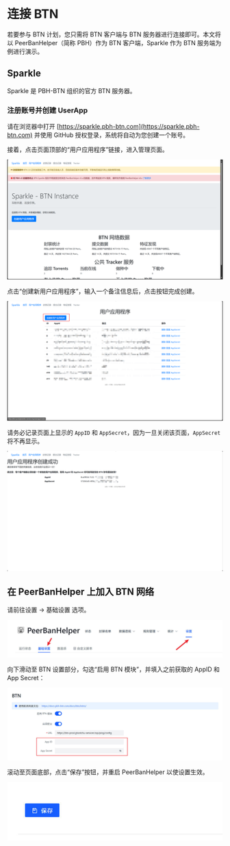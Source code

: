 # 连接 BTN

若要参与 BTN 计划，您只需将 BTN 客户端与 BTN 服务器进行连接即可。本文将以 PeerBanHelper（简称 PBH）作为 BTN 客户端，Sparkle 作为 BTN 服务端为例进行演示。

## Sparkle

Sparkle 是 PBH-BTN 组织的官方 BTN 服务器。

### 注册账号并创建 UserApp

请在浏览器中打开 [https://sparkle.pbh-btn.com](https://sparkle.pbh-btn.com) 并使用 GitHub 授权登录，系统将自动为您创建一个账号。  

接着，点击页面顶部的“用户应用程序”链接，进入管理页面。

![homepage](./assets/btn-homepage.png)

点击“创建新用户应用程序”，输入一个备注信息后，点击按钮完成创建。

![management](./assets/userapp-management.png)

请务必记录页面上显示的 `AppID` 和 `AppSecret`，因为一旦关闭该页面，`AppSecret` 将不再显示。

![created](./assets/userapp-created.png)

## 在 PeerBanHelper 上加入 BTN 网络

请前往设置 -> 基础设置 选项。

![btn1](./assets/btn1.jpg)

向下滑动至 BTN 设置部分，勾选“启用 BTN 模块”，并填入之前获取的 AppID 和 App Secret：

![btn2](./assets/btn2.jpg)

滚动至页面底部，点击“保存”按钮，并重启 PeerBanHelper 以使设置生效。

![btn3](./assets/btn3.jpg)